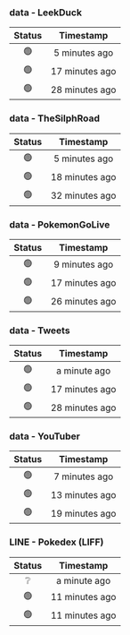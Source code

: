 ### data - LeekDuck
| Status | Timestamp |
|:------:|:---------:|
| 🟢 | 5 minutes ago |
| 🟢 | 17 minutes ago |
| 🟢 | 28 minutes ago |

### data - TheSilphRoad
| Status | Timestamp |
|:------:|:---------:|
| 🟢 | 5 minutes ago |
| 🟢 | 18 minutes ago |
| 🟢 | 32 minutes ago |

### data - PokemonGoLive
| Status | Timestamp |
|:------:|:---------:|
| 🟢 | 9 minutes ago |
| 🟢 | 17 minutes ago |
| 🟢 | 26 minutes ago |

### data - Tweets
| Status | Timestamp |
|:------:|:---------:|
| 🟢 | a minute ago |
| 🟢 | 17 minutes ago |
| 🟢 | 28 minutes ago |

### data - YouTuber
| Status | Timestamp |
|:------:|:---------:|
| 🟢 | 7 minutes ago |
| 🟢 | 13 minutes ago |
| 🟢 | 19 minutes ago |

### LINE - Pokedex (LIFF)
| Status | Timestamp |
|:------:|:---------:|
| ❔ | a minute ago |
| 🟢 | 11 minutes ago |
| 🟢 | 11 minutes ago |

